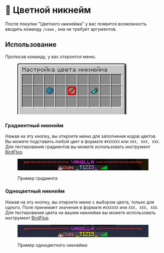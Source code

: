 # 🎨 Цветной никнейм

После покупки "Цветного никнейма" у вас появится возможность вводить команду `/name` , она не требует аргументов.

## Использование

Прописав команду, у вас откроется меню.

<figure><img src="../../.gitbook/assets/image (1).png" alt=""><figcaption></figcaption></figure>

### Градиентный никнейм

Нажав на эту кнопку, вы откроете меню для заполнения кодов цветов. Вы можете подставить любой цвет в формате `#XXXXXX` или `XXX, XXX, XXX`. Для тестирования градиентов вы можете использовать инструмент [BirdFlop](https://www.birdflop.com/resources/rgb/).

<div data-full-width="true"><figure><img src="../../.gitbook/assets/image.png" alt=""><figcaption><p>Пример градиента</p></figcaption></figure></div>

### Одноцветный никнейм

Нажав на эту кнопку, вы откроете меню с выбором цвета, только для одного. Поле принимает значения в формате `#XXXXXX` или `XXX, XXX, XXX`. Для тестирования цвета на вашем никнейме вы можете использовать инструмент [BirdFlop](https://www.birdflop.com/resources/rgb/).

<figure><img src="../../.gitbook/assets/image (2).png" alt=""><figcaption><p>Пример одноцветного никнейма</p></figcaption></figure>

